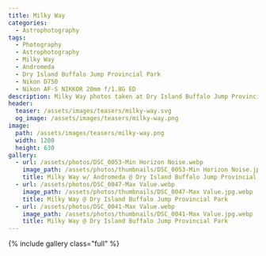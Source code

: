 ```yaml
---
title: Milky Way
categories:
  - Astrophotography
tags:
  - Photography
  - Astrophotography
  - Milky Way
  - Andromeda
  - Dry Island Buffalo Jump Provincial Park
  - Nikon D750
  - Nikon AF-S NIKKOR 20mm f/1.8G ED
description: Milky Way photos taken at Dry Island Buffalo Jump Provincial Park
header:
  teaser: /assets/images/teasers/milky-way.svg
  og_image: /assets/images/teasers/milky-way.png
image:
  path: /assets/images/teasers/milky-way.png
  width: 1200
  height: 630
gallery:
  - url: /assets/photos/DSC_0053-Min Horizon Noise.webp
    image_path: /assets/photos/thumbnails/DSC_0053-Min Horizon Noise.jpg.webp
    title: Milky Way w/ Andromeda @ Dry Island Buffalo Jump Provincial Park
  - url: /assets/photos/DSC_0047-Max Value.webp
    image_path: /assets/photos/thumbnails/DSC_0047-Max Value.jpg.webp
    title: Milky Way @ Dry Island Buffalo Jump Provincial Park
  - url: /assets/photos/DSC_0041-Max Value.webp
    image_path: /assets/photos/thumbnails/DSC_0041-Max Value.jpg.webp
    title: Milky Way @ Dry Island Buffalo Jump Provincial Park
---
```


{% include gallery class="full" %}
